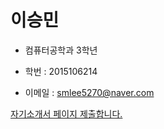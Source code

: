 
# 이승민

- 컴퓨터공학과 3학년

- 학번 : 2015106214

- 이메일 : smlee5270@naver.com

[자기소개서 페이지 제출합니다.](https://smlee5270.github.io/)
